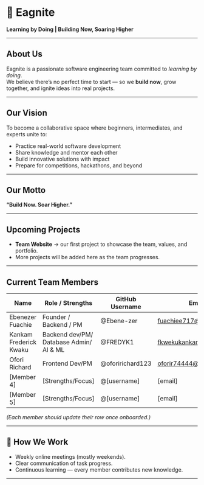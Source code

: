 # 🦅 Eagnite

**Learning by Doing | Building Now, Soaring Higher**

---

##  About Us
Eagnite is a passionate software engineering team committed to *learning by doing*.  
We believe there’s no perfect time to start — so we **build now**, grow together, and ignite ideas into real projects.  

---

##  Our Vision
To become a collaborative space where beginners, intermediates, and experts unite to:  
- Practice real-world software development  
- Share knowledge and mentor each other  
- Build innovative solutions with impact  
- Prepare for competitions, hackathons, and beyond  

---

##  Our Motto
**“Build Now. Soar Higher.”**

---

##  Upcoming Projects
- **Team Website** → our first project to showcase the team, values, and portfolio.  
- More projects will be added here as the team progresses.  

---

## Current Team Members
| Name               | Role / Strengths            | GitHub Username | Email           |
|--------------------|-----------------------------|-----------------|-----------------|
| Ebenezer Fuachie   | Founder / Backend / PM      | @Ebene-zer   | fuachiee717@gmail.com  |
| Kankam Frederick Kwaku | Backend dev/PM/ Database Admin/ AI & ML  | @FREDYK1| fkwekukankam@gmail.com  |
| Ofori Richard       |  Frontend Dev/PM | @oforirichard123 |  oforir74444@gmail.com |
| [Member 4]         | [Strengths/Focus]           | @[username]     | [email]         |
| [Member 5]         | [Strengths/Focus]           | @[username]     | [email]         |


*(Each member should update their row once onboarded.)*

---

## 🤝 How We Work
- Weekly online meetings (mostly weekends).  
- Clear communication of task progress.  
- Continuous learning — every member contributes new knowledge.  

---
